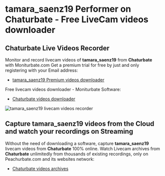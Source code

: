 # tamara_saenz19 Performer on Chaturbate - Free LiveCam videos downloader

## Chaturbate Live Videos Recorder

Monitor and record livecam videos of **tamara_saenz19** from **Chaturbate** with Moniturbate.com
Get a premium trial for free by just and only registering with your Email address:
* [tamara_saenz19 Premium videos downloader](https://moniturbate.com/request-demo-licence-key.html)

Free livecam videos downloader - Moniturbate Software:
* [Chaturbate videos downloader](https://moniturbate.com/moniturbate-download-software.html)

![tamara_saenz19 livecam videos recorder](https://peachurnet.com/templates/moniturbate-software.png)


## Capture tamara_saenz19 videos from the Cloud and watch your recordings on Streaming

Without the need of downloading a software, capture **tamara_saenz19** livecam videos from **Chaturbate** 100% online.
Watch Livecam archives from **Chaturbate** unlimitedly from thousands of existing recordings, only on Peachurbate.com and its websites network:
* [Chaturbate videos archives](https://peachurnet.com/)